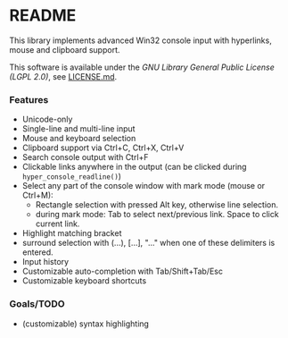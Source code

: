 # README #

This library implements advanced Win32 console input with hyperlinks, mouse and clipboard support. 

This software is available under the *GNU Library General Public License (LGPL 2.0)*, see [LICENSE.md](LICENSE.md).

### Features ###

* Unicode-only
* Single-line and multi-line input
* Mouse and keyboard selection
* Clipboard support via Ctrl+C, Ctrl+X, Ctrl+V
* Search console output with Ctrl+F
* Clickable links anywhere in the output (can be clicked during `hyper_console_readline()`)
* Select any part of the console window with mark mode (mouse or Ctrl+M): 
  - Rectangle selection with pressed Alt key, otherwise line selection. 
  - during mark mode: Tab to select next/previous link. Space to click current link.
* Highlight matching bracket
* surround selection with (...), [...], "..." when one of these delimiters is entered.
* Input history
* Customizable auto-completion with Tab/Shift+Tab/Esc
* Customizable keyboard shortcuts

### Goals/TODO ###

* (customizable) syntax highlighting
